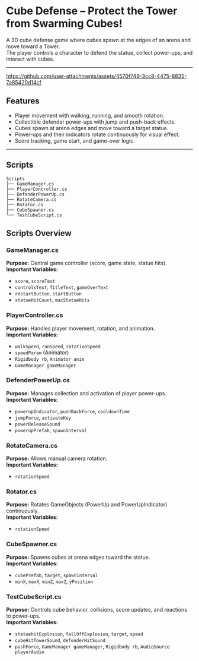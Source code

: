# Cube Defense – Protect the Tower from Swarming Cubes!

A 3D cube defense game where cubes spawn at the edges of an arena and move toward a Tower.  
The player controls a character to defend the statue, collect power-ups, and interact with cubes.

---
https://github.com/user-attachments/assets/4570f749-3cc8-4475-8835-7a85420d14cf

## Features
- Player movement with walking, running, and smooth rotation.
- Collectible defender power-ups with jump and push-back effects.
- Cubes spawn at arena edges and move toward a target statue.
- Power-ups and their indicators rotate continuously for visual effect.
- Score tracking, game start, and game-over logic.

---
## Scripts

```
Scripts
├── GameManager.cs
├── PlayerController.cs
├── DefenderPowerUp.cs
├── RotateCamera.cs
├── Rotator.cs
├── CubeSpawner.cs
└── TestCubeScript.cs
```
## Scripts Overview

### **GameManager.cs**
**Purpose:** Central game controller (score, game state, statue hits).  
**Important Variables:**  
- `score`, `scoreText`  
- `controlsText`, `TitleText`, `gameOverText`  
- `restartButton`, `startButton`  
- `statueHitCount`, `maxStatueHits`  

### **PlayerController.cs**
**Purpose:** Handles player movement, rotation, and animation.  
**Important Variables:**  
- `walkSpeed`, `runSpeed`, `rotationSpeed`  
- `speedParam` (Animator)  
- `Rigidbody rb`, `Animator anim`  
- `GameManager gameManager`  

### **DefenderPowerUp.cs**
**Purpose:** Manages collection and activation of player power-ups.  
**Important Variables:**  
- `powerupIndicator`, `pushBackForce`, `cooldownTime`  
- `jumpForce`, `activateKey`  
- `powerReleaseSound`  
- `powerupPrefab`, `spawnInterval`  

### **RotateCamera.cs**
**Purpose:** Allows manual camera rotation.  
**Important Variables:**  
- `rotationSpeed`  

### **Rotator.cs**
**Purpose:** Rotates GameObjects (PowerUp and PowerUpIndicator) continuously.  
**Important Variables:**  
- `rotationSpeed`  

### **CubeSpawner.cs**
**Purpose:** Spawns cubes at arena edges toward the statue.  
**Important Variables:**  
- `cubePrefab`, `target`, `spawnInterval`  
- `minX`, `maxX`, `minZ`, `maxZ`, `yPosition`  

### **TestCubeScript.cs**
**Purpose:** Controls cube behavior, collisions, score updates, and reactions to power-ups.  
**Important Variables:**  
- `statuehitExplosion`, `fallOffExplosion`, `target`, `speed`  
- `cubeHitTowerSound`, `defenderHitSound`  
- `pushForce`, `GameManager gameManager`, `Rigidbody rb`, `AudioSource playerAudio`  


